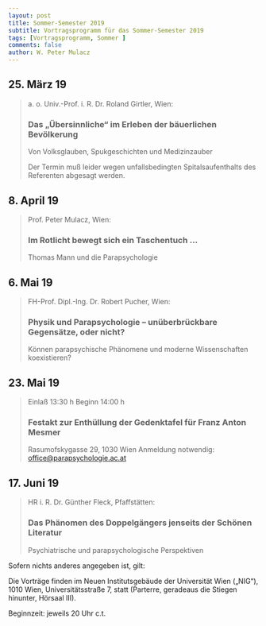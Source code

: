 ```yaml
---
layout: post
title: Sommer-Semester 2019
subtitle: Vortragsprogramm für das Sommer-Semester 2019
tags: [Vortragsprogramm, Sommer ]
comments: false
author: W. Peter Mulacz
---
```


## 25. März 19
> a. o. Univ.-Prof. i. R. Dr. Roland Girtler, Wien:
> ### Das „Übersinnliche“ im Erleben der bäuerlichen Bevölkerung
> Von Volksglauben, Spukgeschichten und Medizinzauber
>
> Der Termin muß leider wegen unfallsbedingten Spitalsaufenthalts des Referenten abgesagt werden.


## 8. April 19
> Prof. Peter Mulacz, Wien:
> ### Im Rotlicht bewegt sich ein Taschentuch …
> Thomas Mann und die Parapsychologie

## 6. Mai 19
> FH-Prof. Dipl.-Ing. Dr. Robert Pucher, Wien:
> ### Physik und Parapsychologie – unüberbrückbare Gegensätze, oder nicht?
> Können parapsychische Phänomene und moderne Wissenschaften koexistieren?

## 23. Mai 19
> Einlaß 13:30 h Beginn 14:00 h
> ### Festakt zur Enthüllung der Gedenktafel für Franz Anton Mesmer
> Rasumofskygasse 29, 1030 Wien
> Anmeldung notwendig: office@parapsychologie.ac.at

## 17. Juni 19
> HR i. R. Dr. Günther Fleck, Pfaffstätten:
> ### Das Phänomen des Doppelgängers jenseits der Schönen Literatur
> Psychiatrische und parapsychologische Perspektiven




Sofern nichts anderes angegeben ist, gilt:

Die Vorträge finden im Neuen Institutsgebäude der Universität Wien („NIG“), 1010 Wien, Universitätsstraße 7, statt (Parterre, geradeaus die Stiegen hinunter, Hörsaal III).

Beginnzeit: jeweils 20 Uhr c.t.
